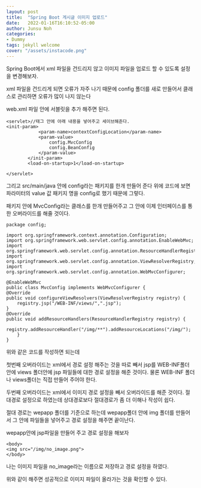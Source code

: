 ```yaml
---
layout: post
title:  "Spring Boot 게시글 이미지 업로드"
date:   2022-01-16T16:10:52-05:00
author: Junsu Noh
categories:
- Dummy
tags: jekyll welcome
cover: "/assets/instacode.png"
---
```


Spring Boot에서 xml 파일을 건드리지 않고 이미지 파일을 업로드 할 수 있도록 설정을 변경해보자.



xml 파일을 건드리게 되면 오류가 자주 나기 때문에 config 폴더를 새로 만들어서 클래스로 관리하면 오류가 많이 나지 않는다

web.xml 파일 안에 서블릿을 추가 해주면 된다.

```
<servlet>//태그 안에 아래 내용을 넣어주고 세이브해준다.
<init-param>
			<param-name>contextConfigLocation</param-name>
			<param-value>
				config.MvcConfig
				config.BeanConfig
			</param-value>	
		</init-param>
		<load-on-startup>1</load-on-startup>

</servlet>
```





그리고 src/main/java 안에 config라는 패키지를 한개 만들어 준다 위에 코드에 보면 파라미터의 value 값 패키지 명을 config로 했기 때문에 그렇다.

패키지 안에 MvcConfig라는 클래스를 한개 만들어주고 그 안에 이제 인터페이스를 통한 오버라이드를 해줄 것이다.



```@Configuration
package config;

import org.springframework.context.annotation.Configuration;
import org.springframework.web.servlet.config.annotation.EnableWebMvc;
import org.springframework.web.servlet.config.annotation.ResourceHandlerRegistry;
import org.springframework.web.servlet.config.annotation.ViewResolverRegistry;
import org.springframework.web.servlet.config.annotation.WebMvcConfigurer;

@EnableWebMvc
public class MvcConfig implements WebMvcConfigurer {
@Override
public void configureViewResolvers(ViewResolverRegistry registry) {
	registry.jsp("/WEB-INF/views/",".jsp");
}
@Override
public void addResourceHandlers(ResourceHandlerRegistry registry) {
	registry.addResourceHandler("/img/**").addResourceLocations("/img/");
	}
}
```

위와 같은 코드를 작성하면 되는데 

첫번째 오버라이드는 xml에서 경로 설정 해주는 것을 따로 빼서 jsp를 WEB-INF폴더 안에 views 폴더안에 jsp 파일들에 대한 경로 설정을 해준 것이다. 물론 WEB-INF 폴더나 views폴더는 직접 만들어 주어야 한다.



두번째 오버라이드는 xml에서 이미지 경로 설정을 빼서 오버라이드를 해준 것이다. 절대경로 설정으로 하였는데 상대경로보다 절대경로가 좀 더 이해나 작성이 쉽다. 

절대 경로는 wepapp 폴더를 기준으로 하는데 wepapp폴더 안에 img 폴더를 만들어서 그 안에 파일들을 넣어주고 경로 설정을 해주면 끝이난다.

wepapp안에 jsp파일을 만들어 주고 경로 설정을 해보자

```
<body>
<img src="/img/no_image.png">
</body>
```


나는 이미지 파일을 no_image라는 이름으로 저장하고 경로 설정을 하였다.

위와 같이 해주면 성공적으로 이미지 파일이 올라가는 것을 확인할 수 있다.
